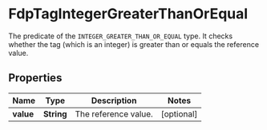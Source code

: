 

# FdpTagIntegerGreaterThanOrEqual

The predicate of the `INTEGER_GREATER_THAN_OR_EQUAL` type. It checks whether the tag (which is an integer) is greater than or equals the reference value.

## Properties

| Name | Type | Description | Notes |
|------------ | ------------- | ------------- | -------------|
|**value** | **String** | The reference value. |  [optional] |



